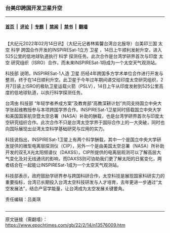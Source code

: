 ### 台美印跨国开发卫星升空

---

#### [首页](../../../..?n13576009) &nbsp;|&nbsp; [评论](../../../../../epoch-comment?n13576009) &nbsp;|&nbsp; [专题](../../../../../epoch-special?n13576009) &nbsp;|&nbsp; [禁闻](../../../../../epoch-news?n13576009) &nbsp;|&nbsp; [禁书](../../../../../books?n13576009) &nbsp;|&nbsp; [翻墙](https://github.com/gfw-breaker/nogfw/blob/master/README.md?n13576009)


<div class="column" id="artbody" itemprop="articleBody">
 <!-- article content begin -->
 <p>
  【大纪元2022年02月14日讯】（大纪元记者林紫馨台湾台北报导）台美印三国
  <ok href="https://www.epochtimes.com/gb/tag/%E5%A4%AA%E7%A9%BA.html">
   太空
  </ok>
  <ok href="https://www.epochtimes.com/gb/tag/%E7%A7%91%E5%AD%A6.html">
   科学
  </ok>
  跨国合作开发的INSPIRESat-1立方
  <ok href="https://www.epochtimes.com/gb/tag/%E5%8D%AB%E6%98%9F.html">
   卫星
  </ok>
  ，14日上午顺利发射升空，进入525公里的低地球轨道执行
  <ok href="https://www.epochtimes.com/gb/tag/%E7%A7%91%E5%AD%A6.html">
   科学
  </ok>
  探测任务。此次合作是台湾学研界首次与印度
  <ok href="https://www.epochtimes.com/gb/tag/%E5%A4%AA%E7%A9%BA.html">
   太空
  </ok>
  研究组织（ISRO）合作，而未来INSPIRESat-1将成为一个太空天气观测站。
 </p>
 <p>
  <ok href="https://www.epochtimes.com/gb/tag/%E7%A7%91%E6%8A%80%E9%83%A8.html">
   科技部
  </ok>
  说明，INSPIRESat-1人造
  <ok href="https://www.epochtimes.com/gb/tag/%E5%8D%AB%E6%98%9F.html">
   卫星
  </ok>
  历经4年跨国多方学术单位合作进行开发与整测，终于在14日顺利升空。此卫星于今年过年期间递交给印度太空研究组织，2月7日装上ISRO的极轨卫星运载火箭（PSLV），14日上午从印度发射到525公里高度的低地球轨道，以执行科学探测任务。
 </p>
 <p>
  台湾由
  <ok href="https://www.epochtimes.com/gb/tag/%E7%A7%91%E6%8A%80%E9%83%A8.html">
   科技部
  </ok>
  “年轻学者养成方案”及教育部“高教深耕计划”共同支持国立中央大学张起维教授参与本项跨国学界合作。INSPIRESat-1卫星同时搭载国立中央大学和美国国家航空暨太空总署（NASA）补助的酬载，也是台湾学研界首次与印度太空研究组织合作。此次合作不只是台湾太空学界于国际合作上的一大突破，同时也向国际展现出台湾太空科学基础研究与应用的实力。
 </p>
 <p>
  科技说指出，INSPIRESat-1卫星上有两个科学酬载，其中一个是国立中央大学研发提供的微型电离层探测仪（CIP），另外一个是由美国太空总署（NASA）所补助开发的双孔X光太阳频谱仪（DAXSS）。CIP所提供的电离层观测可以了解高层大气变化及对无线通讯的影响，而DAXSS则可协助我们更了解太阳的日冕变化，两者结合在一起能让INSPIRESat-1成为一个太空天气观测站。
 </p>
 <p>
  科技部表示，政府鼓励学研界参与跨国科研合作，太空科技是展现国家科研实力的重要指标，台湾已长期投入台湾太空科技研发与人才培育，去年更进一步通过“太空发展法”，结合产官学能量，让台湾成为太空发展关键要角。
 </p>
 <p>
  责任编辑：吕美琪
 </p>
 <!-- article content end -->
</div>


---

原文链接（需翻墙）：https://www.epochtimes.com/gb/22/2/14/n13576009.htm